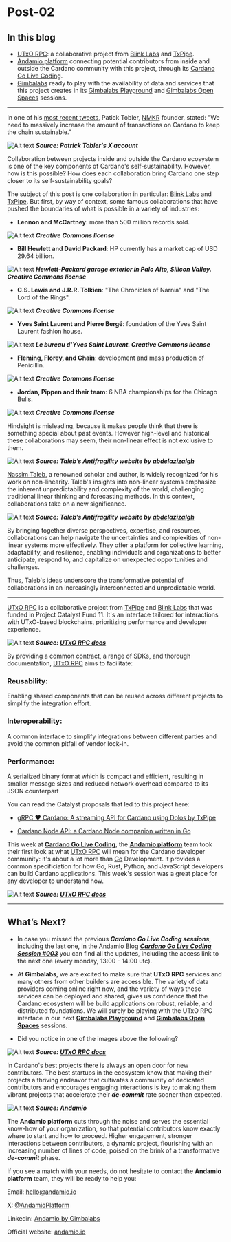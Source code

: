 # Post-02

## In this blog

-   [UTxO RPC](https://utxorpc.org/): a collaborative project from [Blink Labs](https://blinklabs.io/) and [TxPipe](https://txpipe.io/).
-   [Andamio platform](https://www.andamio.io/) connecting potential contributors from inside and outside the Cardano community with this project, through its [Cardano Go Live Coding](https://us06web.zoom.us/meeting/register/tZwtcemrqTwoG9fYL2pYvrCwQG9u2tJNmqa6#/registration).
-   [Gimbalabs](https://discord.gg/gj2msNfz33) ready to play with the availability of data and services that this project creates in its [Gimbalabs Playground](https://gimbalabs.com/pbl/playground) and [Gimbalabs Open Spaces](https://gimbalabs.com/gimbalgrid/62) sessions.

___

In one of his [most recent tweets](https://twitter.com/Padierfind/status/1774132675164443064), Patick Tobler, [NMKR](https://www.nmkr.io/) founder, stated: "We need to massively increase the amount of transactions on Cardano to keep the chain sustainable."

![Alt text](https://www.gimbalabs.com/blog_006/image1.png "Patrick Tobler's tweet") _**Source: Patrick Tobler's X account**_

Collaboration between projects inside and outside the Cardano ecosystem is one of the key components of Cardano's self-sustainability. However, how is this possible? How does each collaboration bring Cardano one step closer to its self-sustainability goals?

The subject of this post is one collaboration in particular: [Blink Labs](https://blinklabs.io/) and [TxPipe](https://txpipe.io/). But first, by way of context, some famous collaborations that have pushed the boundaries of what is possible in a variety of industries:

-   **Lennon and McCartney**: more than 500 million records sold.

![Alt text](https://www.gimbalabs.com/blog_006/beatles.jpg "beatles") _**Creative Commons license**_

-   **Bill Hewlett and David Packard**: HP currently has a market cap of USD 29.64 billion.

![Alt text](https://www.gimbalabs.com/blog_006/hp.jpg "hp") _**Hewlett-Packard garage exterior in Palo Alto, Silicon Valley. Creative Commons license**_

-   **C.S. Lewis and J.R.R. Tolkien**: "The Chronicles of Narnia" and "The Lord of the Rings".

![Alt text](https://www.gimbalabs.com/blog_006/lewis_tolkien.jpg "lewis tolkien") _**Creative Commons license**_

-   **Yves Saint Laurent and Pierre Bergé**: foundation of the Yves Saint Laurent fashion house.

![Alt text](https://www.gimbalabs.com/blog_006/yves.jpg "lewis tolkien") _**Le bureau d'Yves Saint Laurent. Creative Commons license**_

-   **Fleming, Florey, and Chain**: development and mass production of Penicillin.

![Alt text](https://www.gimbalabs.com/blog_006/penicillin.jpg "lewis tolkien") _**Creative Commons license**_

-   **Jordan, Pippen and their team**: 6 NBA championships for the Chicago Bulls.

![Alt text](https://www.gimbalabs.com/blog_006/bulls.jpg "cnicago bulls") _**Creative Commons license**_

Hindsight is misleading, because it makes people think that there is something special about past events. However high-level and historical these collaborations may seem, their non-linear effect is not exclusive to them.

![Alt text](https://www.gimbalabs.com/blog_006/non-linear1.png "non-linearity") _**Source: Taleb’s Antifragility website by [abdelazizalgh](https://ghannami.com/talebs-antifragility/)**_

[Nassim Taleb](https://www.fooledbyrandomness.com/), a renowned scholar and author, is widely recognized for his work on non-linearity. Taleb's insights into non-linear systems emphasize the inherent unpredictability and complexity of the world, challenging traditional linear thinking and forecasting methods. In this context, collaborations take on a new significance.

![Alt text](https://www.gimbalabs.com/blog_006/non-linear2.png "non-linearity") _**Source: Taleb’s Antifragility website by [abdelazizalgh](https://ghannami.com/talebs-antifragility/)**_

By bringing together diverse perspectives, expertise, and resources, collaborations can help navigate the uncertainties and complexities of non-linear systems more effectively. They offer a platform for collective learning, adaptability, and resilience, enabling individuals and organizations to better anticipate, respond to, and capitalize on unexpected opportunities and challenges.

Thus, Taleb's ideas underscore the transformative potential of collaborations in an increasingly interconnected and unpredictable world.

___

[UTxO RPC](https://utxorpc.org/) is a collaborative project from [TxPipe](https://txpipe.io/) and [Blink Labs](https://blinklabs.io/) that was funded in Project Catalyst Fund 11. It's an interface tailored for interactions with UTxO-based blockchains, prioritizing performance and developer experience.

![Alt text](https://www.gimbalabs.com/blog_006/blink-tx-collab.png "UTxO RPC docs") _**Source: [UTxO RPC docs](https://utxorpc.org/)**_

By providing a common contract, a range of SDKs, and thorough documentation, [UTxO RPC](https://utxorpc.org/) aims to facilitate:

### Reusability:

Enabling shared components that can be reused across different projects to simplify the integration effort.

### Interoperability:

A common interface to simplify integrations between different parties and avoid the common pitfall of vendor lock-in.

### Performance:

A serialized binary format which is compact and efficient, resulting in smaller message sizes and reduced network overhead compared to its JSON counterpart

You can read the Catalyst proposals that led to this project here:

-   [gRPC ❤️ Cardano: A streaming API for Cardano using Dolos by TxPipe](https://projectcatalyst.io/funds/11/cardano-open-developers/grpc-cardano-a-streaming-api-for-cardano-using-dolos-by-txpipe)
    
-   [Cardano Node API: a Cardano Node companion written in Go](https://projectcatalyst.io/funds/11/cardano-use-cases-solution/cardano-node-api-a-cardano-node-companion-written-in-go)
    

This week at **[Cardano Go Live Coding](https://andamio.notion.site/Open-Source-Cardano-Go-Libraries-Docs-Andamio-CLI-5266383e226246edb37d4c859d2a0a31)**, the **[Andamio platform](https://www.andamio.io/)** team took their first look at what [UTxO RPC](https://utxorpc.org/) will mean for the Cardano developer community: it's about a lot more than [Go](https://go.dev/) Development. It provides a common specificiation for how Go, Rust, Python, and JavaScript developers can build Cardano applications. This week's session was a great place for any developer to understand how.

![Alt text](https://www.gimbalabs.com/blog_006/blink-tx-collab-2.png "UTxO RPC docs") _**Source: [UTxO RPC docs](https://utxorpc.org/)**_

___

## What’s Next?

-   In case you missed the previous _**Cardano Go Live Coding sessions**_, including the last one, in the Andamio Blog _**[Cardano Go Live Coding Session #003](https://www.andamio.io/blog/006)**_ you can find all the updates, including the access link to the next one (every monday, 13:00 - 14:00 utc).
    
-   At **Gimbalabs**, we are excited to make sure that **UTxO RPC** services and many others from other builders are accessible. The variety of data providers coming online right now, and the variety of ways these services can be deployed and shared, gives us confidence that the Cardano ecosystem will be build applications on robust, reliable, and distributed foundations. We will surely be playing with the UTxO RPC interface in our next **[Gimbalabs Playground](https://gimbalabs.com/pbl/playground)** and **[Gimbalabs Open Spaces](https://gimbalabs.com/gimbalgrid/62)** sessions.
    
-   Did you notice in one of the images above the following?
    

![Alt text](https://www.gimbalabs.com/blog_006/andamio-contributors-1.png "non-linearity") _**Source: [UTxO RPC docs](https://utxorpc.org/)**_

In Cardano's best projects there is always an open door for new contributors. The best startups in the ecosystem know that making their projects a thriving endeavor that cultivates a community of dedicated contributors and encourages engaging interactions is key to making them vibrant projects that accelerate their _**de-commit**_ rate sooner than expected.

![Alt text](https://www.gimbalabs.com/blog_006/andamio-contributors-2.png "non-linearity") _**Source: [Andamio](https://www.andamio.io/)**_

The **Andamio platform** cuts through the noise and serves the essential know-how of your organization, so that potential contributors know exactly where to start and how to proceed. Higher engagement, stronger interactions between contributors, a dynamic project, flourishing with an increasing number of lines of code, poised on the brink of a transformative _**de-commit**_ phase.

If you see a match with your needs, do not hesitate to contact the **Andamio platform** team, they will be ready to help you:

Email: hello@andamio.io

X: [@AndamioPlatform](https://twitter.com/AndamioPlatform)

Linkedin: [Andamio by Gimbalabs](https://www.linkedin.com/company/andamio-platform)

Official website: [andamio.io](https://www.andamio.io/)
